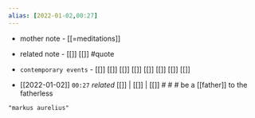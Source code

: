 ```yaml
---
alias: [2022-01-02,00:27]
---
```

- mother note - [[=meditations]] 
- related note - [[]] [[]] #quote 
- `contemporary events` - [[]] [[]] [[]] [[]] [[]] [[]] [[]] [[]]

- [[2022-01-02]]  `00:27` _related_ [[]] | [[]] | [[]] # # #
be a [[father]] to the fatherless
```query
"markus aurelius"
```